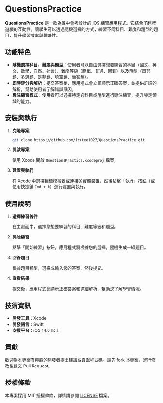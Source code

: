 # QuestionsPractice

**QuestionsPractice** 是一款為國中會考設計的 iOS 練習應用程式。它結合了翻牌遊戲的互動性，讓學生可以透過隨機選擇的方式，練習不同科目、難度和題型的題目，提升學習效率與趣味性。

## 功能特色

- **隨機選擇科目、難度與題型**：使用者可以自由選擇想要練習的科目（國文、英文、數學、自然、社會）、難度等級（簡單、普通、困難）以及題型（單選題、多選題、是非題、填空題、簡答題）。
- **即時評分與解析**：提交答案後，應用程式會立即顯示正確答案，並提供詳細的解析，幫助使用者了解錯誤原因。
- **專注練習模式**：使用者可以選擇特定的科目或題型進行專注練習，提升特定領域的能力。

## 安裝與執行

1. **克隆專案**

   ```bash
   git clone https://github.com/Icetee1027/QuestionsPractice.git
   ```

2. **開啟專案**

   使用 Xcode 開啟 `QuestionsPractice.xcodeproj` 檔案。

3. **建置與執行**

   在 Xcode 中選擇目標模擬器或連接的實體裝置，然後點擊「執行」按鈕（或使用快捷鍵 `Cmd + R`）進行建置與執行。

## 使用說明

1. **選擇練習條件**

   在主畫面中，選擇您想要練習的科目、難度等級和題型。

2. **開始練習**

   點擊「開始練習」按鈕，應用程式將根據您的選擇，隨機生成一組題目。

3. **回答題目**

   根據題目類型，選擇或輸入您的答案，然後提交。

4. **查看結果**

   提交後，應用程式會顯示正確答案和詳細解析，幫助您了解學習情況。

## 技術資訊

- **開發工具**：Xcode
- **開發語言**：Swift
- **支援平台**：iOS 14.0 以上

## 貢獻

歡迎對本專案有興趣的開發者提出建議或貢獻程式碼。請先 fork 本專案，進行修改後提交 Pull Request。

## 授權條款

本專案採用 MIT 授權條款，詳情請參閱 [LICENSE](LICENSE) 檔案。

